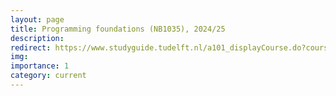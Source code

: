 ```yaml
---
layout: page
title: Programming foundations (NB1035), 2024/25
description:
redirect: https://www.studyguide.tudelft.nl/a101_displayCourse.do?course_id=70084
img: 
importance: 1
category: current
---
```


